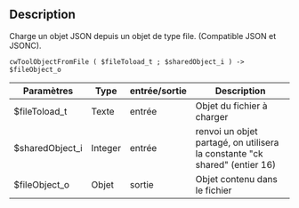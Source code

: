 ## Description
Charge un objet JSON depuis un objet de type file. (Compatible JSON et JSONC).

```4d
cwToolObjectFromFile ( $fileToload_t ; $sharedObject_i ) -> $fileObject_o
```

| Paramètres      | Type    | entrée/sortie | Description |
| --------------- | ------- | ------------- | ----------- |
| $fileToload_t   | Texte   | entrée        | Objet du fichier à charger    |
| $sharedObject_i | Integer | entrée        | renvoi un objet partagé, on utilisera la constante "ck shared" (entier 16) |
| $fileObject_o   | Objet   | sortie        | Objet contenu dans le fichier |
